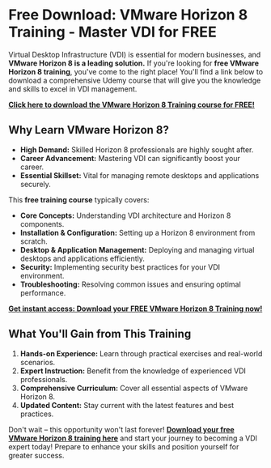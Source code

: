 # Free Download: VMware Horizon 8 Training - Master VDI for FREE

Virtual Desktop Infrastructure (VDI) is essential for modern businesses, and **VMware Horizon 8 is a leading solution.** If you're looking for **free VMware Horizon 8 training**, you've come to the right place! You'll find a link below to download a comprehensive Udemy course that will give you the knowledge and skills to excel in VDI management.

[**Click here to download the VMware Horizon 8 Training course for FREE!**](https://udemywork.com/vmware-horizon-8-training)

## Why Learn VMware Horizon 8?

*   **High Demand:** Skilled Horizon 8 professionals are highly sought after.
*   **Career Advancement:** Mastering VDI can significantly boost your career.
*   **Essential Skillset:** Vital for managing remote desktops and applications securely.

This **free training course** typically covers:

*   **Core Concepts:** Understanding VDI architecture and Horizon 8 components.
*   **Installation & Configuration:** Setting up a Horizon 8 environment from scratch.
*   **Desktop & Application Management:** Deploying and managing virtual desktops and applications efficiently.
*   **Security:** Implementing security best practices for your VDI environment.
*   **Troubleshooting:** Resolving common issues and ensuring optimal performance.

[**Get instant access: Download your FREE VMware Horizon 8 Training now!**](https://udemywork.com/vmware-horizon-8-training)

## What You'll Gain from This Training

1.  **Hands-on Experience:** Learn through practical exercises and real-world scenarios.
2.  **Expert Instruction:** Benefit from the knowledge of experienced VDI professionals.
3.  **Comprehensive Curriculum:** Cover all essential aspects of VMware Horizon 8.
4.  **Updated Content:** Stay current with the latest features and best practices.

Don't wait – this opportunity won't last forever! **[Download your free VMware Horizon 8 training here](https://udemywork.com/vmware-horizon-8-training)** and start your journey to becoming a VDI expert today! Prepare to enhance your skills and position yourself for greater success.

